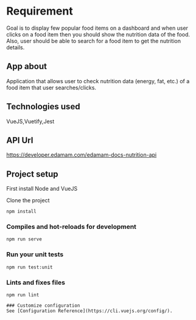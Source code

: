 # Requirement

Goal is to display few popular food items on a dashboard and when user clicks on a food item then you should show the nutrition data of the food. Also, user should be able to search for a food item to get the nutrition details.
 

## App about

Application that allows user to check nutrition data (energy, fat, etc.) of a food item that user searches/clicks. 
 

## Technologies used

VueJS,Vuetify,Jest

## API Url

https://developer.edamam.com/edamam-docs-nutrition-api
 
## Project setup
First install Node and VueJS

Clone the project 
```
npm install
```

### Compiles and hot-reloads for development
```
npm run serve
```

### Run your unit tests
```
npm run test:unit
```

### Lints and fixes files
```
npm run lint

### Customize configuration
See [Configuration Reference](https://cli.vuejs.org/config/).
